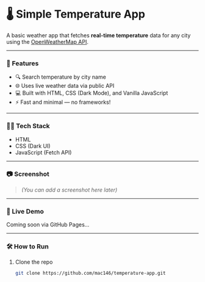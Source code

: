 # 🌡️ Simple Temperature App

A basic weather app that fetches **real-time temperature** data for any city using the [OpenWeatherMap API](https://openweathermap.org/api).

---

### 🚀 Features

- 🔍 Search temperature by city name  
- 🌐 Uses live weather data via public API  
- 💻 Built with HTML, CSS (Dark Mode), and Vanilla JavaScript  
- ⚡ Fast and minimal — no frameworks!

---

### 🧑‍💻 Tech Stack

- HTML  
- CSS (Dark UI)  
- JavaScript (Fetch API)

---

### 📷 Screenshot

> *(You can add a screenshot here later)*

---

### 🔗 Live Demo

Coming soon via GitHub Pages…

---

### 🛠️ How to Run

1. Clone the repo  
   ```bash
   git clone https://github.com/mac146/temperature-app.git

